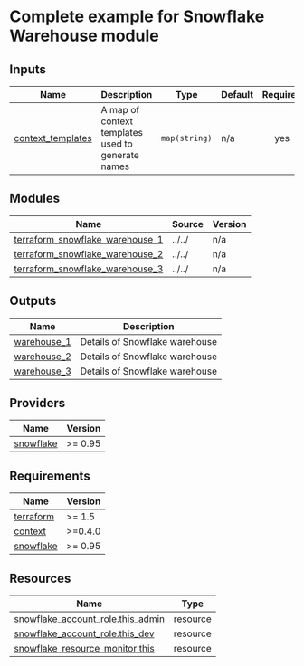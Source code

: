 <!-- BEGIN_TF_DOCS -->
# Complete example for Snowflake Warehouse module



## Inputs

| Name | Description | Type | Default | Required |
|------|-------------|------|---------|:--------:|
| <a name="input_context_templates"></a> [context\_templates](#input\_context\_templates) | A map of context templates used to generate names | `map(string)` | n/a | yes |

## Modules

| Name | Source | Version |
|------|--------|---------|
| <a name="module_terraform_snowflake_warehouse_1"></a> [terraform\_snowflake\_warehouse\_1](#module\_terraform\_snowflake\_warehouse\_1) | ../../ | n/a |
| <a name="module_terraform_snowflake_warehouse_2"></a> [terraform\_snowflake\_warehouse\_2](#module\_terraform\_snowflake\_warehouse\_2) | ../../ | n/a |
| <a name="module_terraform_snowflake_warehouse_3"></a> [terraform\_snowflake\_warehouse\_3](#module\_terraform\_snowflake\_warehouse\_3) | ../../ | n/a |

## Outputs

| Name | Description |
|------|-------------|
| <a name="output_warehouse_1"></a> [warehouse\_1](#output\_warehouse\_1) | Details of Snowflake warehouse |
| <a name="output_warehouse_2"></a> [warehouse\_2](#output\_warehouse\_2) | Details of Snowflake warehouse |
| <a name="output_warehouse_3"></a> [warehouse\_3](#output\_warehouse\_3) | Details of Snowflake warehouse |

## Providers

| Name | Version |
|------|---------|
| <a name="provider_snowflake"></a> [snowflake](#provider\_snowflake) | >= 0.95 |

## Requirements

| Name | Version |
|------|---------|
| <a name="requirement_terraform"></a> [terraform](#requirement\_terraform) | >= 1.5 |
| <a name="requirement_context"></a> [context](#requirement\_context) | >=0.4.0 |
| <a name="requirement_snowflake"></a> [snowflake](#requirement\_snowflake) | >= 0.95 |

## Resources

| Name | Type |
|------|------|
| [snowflake_account_role.this_admin](https://registry.terraform.io/providers/Snowflake-Labs/snowflake/latest/docs/resources/account_role) | resource |
| [snowflake_account_role.this_dev](https://registry.terraform.io/providers/Snowflake-Labs/snowflake/latest/docs/resources/account_role) | resource |
| [snowflake_resource_monitor.this](https://registry.terraform.io/providers/Snowflake-Labs/snowflake/latest/docs/resources/resource_monitor) | resource |
<!-- END_TF_DOCS -->
